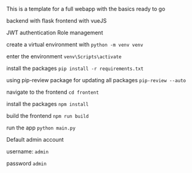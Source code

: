 This is a template for a full webapp with the basics ready to go

backend with flask
frontend with vueJS

JWT authentication
Role management


create a virtual environment with
`python -m venv venv`

enter the environment
`venv\Scripts\activate`

install the packages
`pip install -r requirements.txt`

using pip-review package for updating all packages
`pip-review --auto`

navigate to the frontend
`cd frontent`

install the packages
`npm install`

build the frontend
`npm run build`

run the app
`python main.py`



Default admin account

username: `admin`

password `admin`
